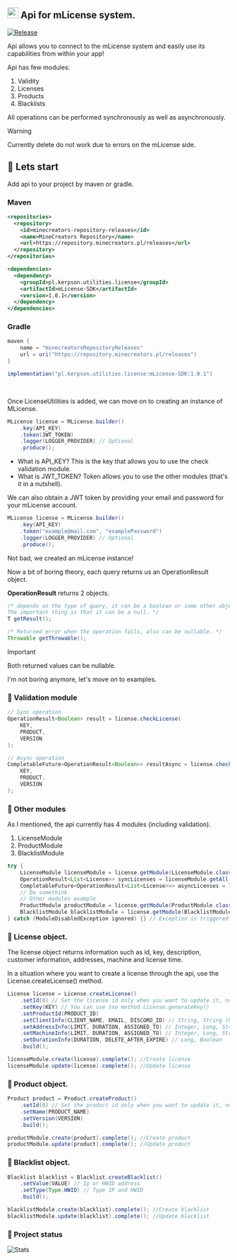 ## <img src="https://mlicense.net/logo.webp" width="25" height="25"> Api for mLicense system. 

[![Release](https://img.shields.io/github/v/release/kerpsondev/LicenseUtilities.svg)](https://github.com/kerpsondev/LicenseUtilities/releases)

Api allows you to connect to the mLicense system and easily use its capabilities from within your app!

Api has few modules:
1. Validity
2. Licenses
3. Products
4. Blacklists
   
All operations can be performed synchronously as well as asynchronously.
<br>

> [!WARNING]  
> Currently delete do not work due to errors on the mLicense side.

## 💙 Lets start

Add api to your project by maven or gradle.

### Maven

```xml
<repositories>
  <repository>
    <id>minecreators-repository-releases</id>
    <name>MineCreators Repository</name>
    <url>https://repository.minecreators.pl/releases</url>
  </repository>
</repositories>

<dependencies>
  <dependency>
    <groupId>pl.kerpson.utilities.license</groupId>
    <artifactId>mLicense-SDK</artifactId>
    <version>1.0.1</version>
  </dependency>
</dependencies>
```

### Gradle
```gradle
maven {
    name = "minecreatorsRepositoryReleases"
    url = uri("https://repository.minecreators.pl/releases")
}

implementation("pl.kerpson.utilities.license:mLicense-SDK:1.0.1")
```
<br>

Once LicenseUtilities is added, we can move on to creating an instance of MLicense.
```java
MLicense license = MLicense.builder()
    .key(API_KEY)
    .token(JWT_TOKEN)
    .logger(LOGGER_PROVIDER) // Optional
    .produce();
```

- What is API_KEY? This is the key that allows you to use the check validation module.
- What is JWT_TOKEN? Token allows you to use the other modules (that's it in a nutshell).

We can also obtain a JWT token by providing your email and password for your mLicense account.

```java
MLicense license = MLicense.builder()
    .key(API_KEY)
    .token("example@mail.com", "examplePassword")
    .logger(LOGGER_PROVIDER) // Optional
    .produce();
```

Not bad, we created an mLicense instance!
<br>

Now a bit of boring theory, each query returns us an OperationResult object.
<br>

**OperationResult** returns 2 objects.

```java
/* depends on the type of query, it can be a boolean or some other object.
The important thing is that it can be a null. */
T getResult();

/* Returned error when the operation fails, also can be nullable. */
Throwable getThrowable();
```

> [!IMPORTANT]
> Both returned values can be nullable.

I'm not boring anymore, let's move on to examples.

### 💙 Validation module

```java
// Sync operation
OperationResult<Boolean> result = license.checkLicense(
    KEY,
    PRODUCT,
    VERSION
);

// Async operation
CompletableFuture<OperationResult<Boolean>> resultAsync = license.checkLicenseAsync(
    KEY,
    PRODUCT,
    VERSION
);
```

### 💙 Other modules

As I mentioned, the api currently has 4 modules (including validation).

1. LicenseModule
2. ProductModule
3. BlacklistModule

```java
try {
    LicenseModule licenseModule = license.getModule(LicenseModule.class);
    OperationResult<List<License>> syncLicenses = licenseModule.getAll().complete();
    CompletableFuture<OperationResult<List<License>>> asyncLicenses = licenseModule.getAll().completeAsync();
    // Do somethink
    // Other modules example
    ProductModule productModule = license.getModule(ProductModule.class);
    BlacklistModule blacklistModule = license.getModule(BlacklistModule.class);
} catch (ModuleDisabledException ignored) {} // Exception is triggered when the JWT token is not specified
```

### 💙 License object.

The license object returns information such as id, key, description, customer information, addresses, machine and license time.
<br>

In a situation where you want to create a license through the api, use the License.createLicense() method.

```java
License license = License.createLicense()
    .setId(0) // Set the license id only when you want to update it, not create it.
    .setKey(KEY) // You can use too method License.generateKey()
    .setProductId(PRODUCT_ID)
    .setClientInfo(CLIENT_NAME, EMAIL, DISCORD_ID) // String, String (Nullable), Long
    .setAddressInfo(LIMIT, DURATION, ASSIGNED_TO) // Integer, Long, String (Nullable)
    .setMachineInfo(LIMIT, DURATION, ASSIGNED_TO) // Integer, Long, String (Nullable)
    .setDurationInfo(DURATION, DELETE_AFTER_EXPIRE) // Long, Boolean
    .build();

licenseModule.create(license).complete(); //Create license
licenseModule.update(license).complete(); //Update license
```

### 💙 Product object.
```java
Product product = Product.createProduct()
    .setId(0) // Set the product id only when you want to update it, not create it.
    .setName(PRODUCT_NAME)
    .setVersion(VERSION)
    .build();

productModule.create(product).complete(); //Create product
productModule.update(product).complete(); //Update product
```

### 💙 Blacklist object.
```java
Blacklist blacklist = Blacklist.createBlacklist()
    .setValue(VALUE) // Ip or HWID address
    .setType(Type.HWID) // Type IP and HWID
    .build();

blacklistModule.create(blacklist).complete(); //Create blacklist
blacklistModule.update(blacklist).complete(); //Update blacklist
```

### 💙 Project status
![Stats](https://repobeats.axiom.co/api/embed/7c5e187235db0a723ad80ba3d054532d627fce94.svg "Repobeats analytics image")
